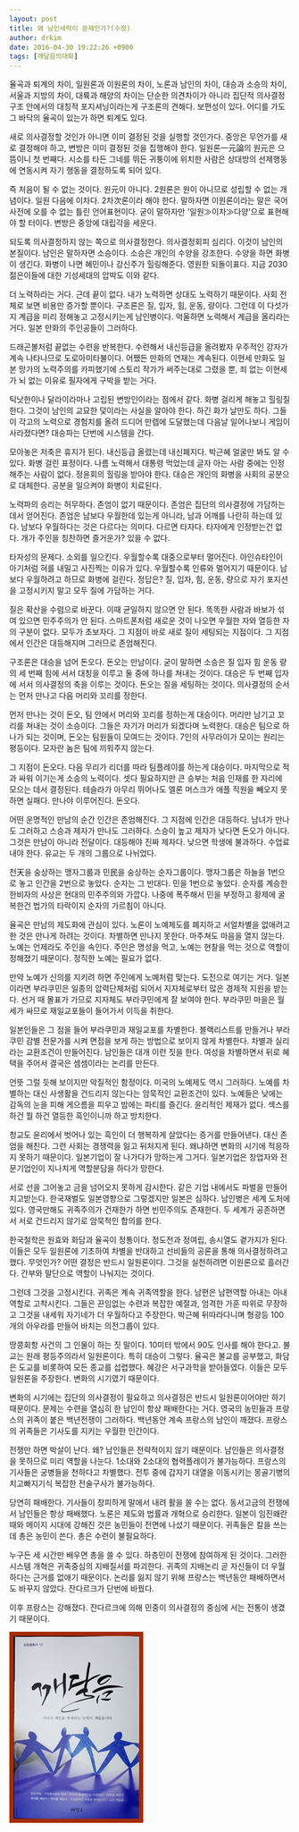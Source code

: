 ```yaml
---
layout: post
title: 왜 남인세력이 문제인가?(수정)
author: drkim
date: 2016-04-30 19:22:26 +0900
tags: [깨달음의대화]
---
```

율곡과 퇴계의 차이, 일원론과 이원론의 차이, 노론과 남인의 차이, 대승과 소승의 차이, 서울과 지방의 차이, 대륙과 해양의 차이는 단순한 의견차이가 아니라 집단적 의사결정구조 안에서의 대칭적 포지셔닝이라는게 구조론의 견해다. 보편성이 있다. 어디를 가도 그 바닥의 율곡이 있는가 하면 퇴계도 있다. 

  


새로 의사결정할 것인가 아니면 이미 결정된 것을 실행할 것인가다. 중앙은 무언가를 새로 결정해야 하고, 변방은 이미 결정된 것을 집행해야 한다. 일원론一元論의 원元은 으뜸이니 첫 번째다. 시소를 타든 그네를 뛰든 귀퉁이에 위치한 사람은 상대방의 선제행동에 연동시켜 자기 행동을 결정하도록 되어 있다. 

  


즉 처음이 될 수 없는 것이다. 원元이 아니다. 2원론은 원이 아니므로 성립할 수 없는 개념이다. 일원 다음에 이차다. 2차次론이라 해야 한다. 말하자면 이원론이라는 말은 국어사전에 오를 수 없는 틀린 언어표현이다. 굳이 말하자만 '일원≫이차≫다양'으로 표현해야 할 터이다. 변방은 중앙에 대립각을 세운다. 

  


되도록 의사결정하지 않는 쪽으로 의사결정한다. 의사결정회피 심리다. 이것이 남인의 본질이다. 남인은 말하자면 소승이다. 소승은 개인의 수양을 강조한다. 수양을 하면 화병이 생긴다. 화병이 나면 혜민이나 강신주가 힐링해준다. 영원한 되돌이표다. 지금 2030 젊은이들에 대한 기성세대의 압박도 이와 같다. 

  


더 노력하라는 거다. 근데 끝이 없다. 내가 노력하면 상대도 노력하기 때문이다. 사회 전체로 보면 비용만 증가할 뿐이다. 구조론은 질, 입자, 힘, 운동, 량이다. 그런데 이 다섯가지 계급을 미리 정해놓고 고정시키는게 남인병이다. 억울하면 노력해서 계급을 올리라는 거다. 일본 만화의 주인공들이 그러하다. 

  


드래곤볼처럼 끝없는 수련을 반복한다. 수련해서 내신등급을 올려봤자 우주적인 강자가 계속 나타나므로 도로아미타불이다. 어쨌든 만화의 연재는 계속된다. 이현세 만화도 일본 망가의 노력주의를 카피했기에 스토리 작가가 써주는대로 그렸을 뿐, 죄 없는 이현세가 뇌 없는 이유로 필자에게 구박을 받는 거다. 

  


틱낫한이나 달라이라마나 고립된 변방인이라는 점에서 같다. 화병 걸리게 해놓고 힐링질한다. 그것이 남인의 교묘한 덫이라는 사실을 알아야 한다. 하긴 화가 날만도 하다. 그들이 각고의 노력으로 경험치를 올려 드디어 만렙에 도달했는데 다음날 일어나보니 게임이 사라졌다면? 대승파는 단번에 시스템을 간다. 

  


모아놓은 저축은 휴지가 된다. 내신등급 올렸는데 내신폐지다. 박근혜 얼굴만 봐도 알 수 있다. 화병 걸린 표정이다. 나름 노력해서 대통령 먹었는데 글자 아는 사람 중에는 인정해주는 사람이 없다. 정윤회의 힐링을 받아야 한다. 대승은 개인의 화병을 사회의 공분으로 대체한다. 공분을 일으켜야 화병이 치료된다. 

  


노력파의 승리는 허무하다. 존엄이 없기 때문이다. 존엄은 집단의 의사결정에 가담하는데서 얻어진다. 존엄은 남보다 우월한데 있는게 아니라, 남과 어깨를 나란히 하는데 있다. 남보다 우월하다는 것은 다르다는 의미다. 다르면 타자다. 타자에게 인정받는건 없다. 개가 주인을 칭찬하면 즐거운가? 있을 수 없다. 

  


타자성의 문제다. 소외를 일으킨다. 우월할수록 대중으로부터 멀어진다. 아인슈타인이 아기처럼 혀를 내밀고 사진찍는 이유가 있다. 우월할수록 인류와 멀어지기 때문이다. 남보다 우월하려고 하므로 화병에 걸린다. 정답은? 질, 입자, 힘, 운동, 량으로 자기 포지션을 고정시키지 말고 모두 질에 가담하는 거다. 

  


질은 확산을 수렴으로 바꾼다. 이때 균일하지 않으면 안 된다. 똑똑한 사람과 바보가 섞여 있으면 민주주의가 안 된다. 스마트폰처럼 새로운 것이 나오면 우월한 자와 열등한 자의 구분이 없다. 모두가 초보자다. 그 지점이 바로 새로 질이 세팅되는 지점이다. 그 지점에서 인간은 대등해지며 그러므로 존엄해진다. 

  


구조론은 대승을 넘어 돈오다. 돈오는 만남이다. 굳이 말하면 소승은 질 입자 힘 운동 량의 세 번째 힘에 서서 대칭을 이루고 둘 중에 하나를 쳐내는 것이다. 대승은 두 번째 입자에 서서 의사결정의 축을 이루는 것이다. 돈오는 질을 세팅하는 것이다. 의사결정의 순서는 먼저 만나고 다음 머리와 꼬리를 정한다. 

  


먼저 만나는 것이 돈오, 팀 안에서 머리와 꼬리를 정하는게 대승이다. 머리만 남기고 꼬리를 쳐내는 것이 소승이다. 그들은 자기가 머리가 되겠다며 노력한다. 대승은 팀으로 하나가 되는 것이며, 돈오는 팀원들이 모여드는 것이다. 7인의 사무라이가 모이는 원리는 평등이다. 모자란 놈은 팀에 끼워주지 않는다. 

  


그 지점이 돈오다. 다음 무리가 리더를 따라 팀플레이를 하는게 대승이다. 마지막으로 적과 싸워 이기는게 소승의 노력이다. 셋다 필요하지만 큰 승부는 처음 인재를 한 자리에 모으는 데서 결정된다. 테슬라가 아무리 뛰어나도 엘론 머스크가 애플 직원을 빼오지 못하면 실패다. 만나야 이루어진다. 돈오다. 

  


어떤 운명적인 만남의 순간 인간은 존엄해진다. 그 지점에 인간은 대등하다. 남녀가 만나도 그러하고 스승과 제자가 만나도 그러하다. 스승이 높고 제자가 낮다면 돈오가 아니다. 그것은 만남이 아니라 전달이다. 대등해야 진짜 제자다. 낮으면 학생에 불과하다. 수업료 내야 한다. 유교는 두 개의 그룹으로 나뉘었다. 

  


천天을 숭상하는 맹자그룹과 민民을 숭상하는 순자그룹이다. 맹자그룹은 하늘을 1번으로 놓고 인간을 2번으로 놓았다. 순자는 그 반대다. 민을 1번으로 놓았다. 순자를 계승한 한비자의 사상은 현대의 민주주의와 가깝다. 나중에 폭주해서 민을 부정하고 황제에 굴복한건 법가의 타락이지 순자의 가르침이 아니다. 

  


율곡은 만남의 제도화에 관심이 있다. 노론이 노예제도를 폐지하고 서얼차별을 없애려고 한 것은 만나게 하려는 것이다. 차별하면 만나지 못한다. 마주쳐도 마음을 열지 않는다. 노예는 언제라도 주인을 속인다. 주인은 명성을 먹고, 노예는 현찰을 먹는 것으로 역할이 정해졌기 때문이다. 정직한 노예는 필요가 없다. 

  


만약 노예가 신의를 지키려 하면 주인에게 노예처럼 맞는다. 도전으로 여기는 거다. 일본이라면 부라쿠민은 일종의 압력단체처럼 되어서 지자체로부터 많은 경제적 지원을 받는다. 선거 때 몰표가 가므로 지자체도 부라쿠민에게 잘 보여야 한다. 부라쿠민 마을은 월세가 싸므로 재일교포들이 들어가서 이득을 취한다. 

  


일본인들은 그 점을 들어 부라쿠민과 재일교포를 차별한다. 블랙리스트를 만들거나 부라쿠민 감별 전문가를 시켜 면접을 보게 하는 방법으로 보이지 않게 차별한다. 차별과 실리라는 교환조건이 만들어진다. 남인들은 대개 이런 짓을 한다. 여성을 차별하면서 뒤로 혜택을 주어서 결국은 셈셈이라는 논리를 만든다. 

  


언뜻 그럴 듯해 보이지만 악질적인 함정이다. 미국의 노예제도 역시 그러하다. 노예를 차별하는 대신 사생활을 건드리지 않는다는 암묵적인 교환조건이 있다. 노예들은 낮에는 감독의 눈을 피해 게으름을 피우고 밤에는 파티를 즐긴다. 윤리적인 제재가 없다. 섹스를 하건 뭘 하건 열등한 흑인이니까 하고 방치한다. 

  


청교도 윤리에서 벗어나 있는 흑인이 더 행복하게 살았다는 증거를 만들어낸다. 대신 존엄을 해친다. 그런 사회는 경쟁력을 잃고 뒤처지게 된다. 왜냐하면 변화의 시기에 적응하지 못하기 때문이다. 일본기업이 잘 나가다가 망하는게 그거다. 일본기업은 창업자와 전문기업인이 지나치게 역할분담을 하다가 망한다. 

  


서로 선을 그어놓고 금을 넘어오지 못하게 감시한다. 같은 기업 내에서도 파벌을 만들어 치고받는다. 한국재벌도 일본영향으로 그렇겠지만 일본은 심하다. 남인병은 세계 도처에 있다. 영국만해도 귀족주의가 건재한가 하면 빈민주의도 존재한다. 두 세계가 공존하면서 서로 건드리지 않기로 암묵적인 합의를 한다. 

  


한국철학은 원효와 화담과 율곡이 정통이다. 정도전과 정여립, 송시열도 곁가지가 된다. 이들은 모두 일원론에 기초하여 차별을 반대하고 선비들의 공론을 통해 의사결정하려고 했다. 무엇인가? 어떤 결정은 반드시 일원론이다. 그것을 실천하려면 이원론으로 흘러간다. 간부와 말단으로 역할이 나눠지는 것이다. 

  


그런데 그것을 고정시킨다. 귀족은 계속 귀족역할을 한다. 남편은 남편역할 아내는 아내역할로 고착시킨다. 그들은 끈임없는 수련과 복잡한 예절과, 엄격한 가훈 따위로 무장하고 그것을 내세워 자기네가 더 우월하다고 주장한다. 박근혜 뒤따라다니며 형광등 100개의 아우라를 만들어 바치는 의전그룹이 있다. 

  


땅콩회항 사건의 그 인물이 하는 짓 말이다. 10미터 밖에서 90도 인사를 해야 한다고. 불교는 원래 평등주의라서 일원론이다. 특히 대승이 그렇다. 율곡은 불교를 공부했고, 화담은 도교를 비롯하여 모든 종교를 섭렵했다. 혜강은 서구과학을 받아들였다. 이들은 모두 일원론을 주장한다. 변화의 시기였기 때문이다. 

  


변화의 시기에는 집단의 의사결정이 필요하고 의사결정은 반드시 일원론이어야만 하기 때문이다. 문제는 수련을 열심히 한 남인이 항상 패배한다는 거다. 영국의 농민들과 프랑스의 귀족이 붙은 백년전쟁이 그러하다. 백년동안 계속 프랑스의 남인이 깨졌다. 프랑스의 귀족들은 기사도를 지키는 우월한 인간이다. 

  


전쟁만 하면 박살이 난다. 왜? 남인들은 전략적이지 않기 때문이다. 남인들은 의사결정을 못하므로 미리 역할을 나눈다. 1소대와 2소대의 협력플레이가 불가능하다. 프랑스의 기사들은 궁병들을 천하다고 차별했다. 전투 중에 갑자기 대열을 이동시키는 몽골기병의 치고빠지기식 복잡한 전술구사가 불가능하다. 

  


당연히 패배한다. 기사들이 창피하게 말에서 내려 활을 쏠 수는 없다. 동서고금의 전쟁에서 남인들은 항상 패배했다. 노론은 제도와 법률과 개혁으로 승리한다. 일본이 임진왜란때와 메이지 시대에 강해진 것은 농민들이 전면에 나섰기 때문이다. 귀족들은 칼을 쓰는데 총은 농민이 쓴다. 총은 수련이 불필요하다. 

  


누구든 세 시간만 배우면 총을 쓸 수 있다. 하층민이 전쟁에 참여하게 된 것이다. 그러한 시스템 개혁은 귀족중심의 지배질서를 파괴한다. 귀족의 지배논리 곧 자신들이 더 우월하다는 근거를 없애기 때문이다. 논리를 잃지 않기 위해 프랑스는 백년동안 패배하면서도 바꾸지 않았다. 잔다르크가 단번에 바꿨다. 

  


이후 프랑스는 강해졌다. 잔다르크에 의해 민중이 의사결정의 중심에 서는 전통이 생겼기 때문이다. 

  


  


  



 ![](/files/attach/images/198/699/704/aDSC01523.JPG)